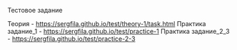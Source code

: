 Тестовое задание

Теория - https://sergfila.github.io/test/theory-1/task.html
Практика задание_1 - https://sergfila.github.io/test/practice-1
Практика задание_2_3 - https://sergfila.github.io/test/practice-2-3